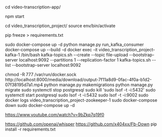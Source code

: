  

 
cd video-transcription-app/

 npm start

cd video_transcription_project/
source env/bin/activate
 
 
pip freeze > requirements.txt
 

sudo docker-compose up -d
python manage.py run_kafka_consumer
docker-compose up --build -d
docker exec -it video_transcription_project-kafka-1 /bin/bash
kafka-topics.sh --create --topic file-upload --bootstrap-server localhost:9092 --partitions 1 --replication-factor 1
kafka-topics.sh --list --bootstrap-server localhost:9092

chmod -R 777 /var/run/docker.sock
http://localhost:8000/media/download/output-7f11a8d9-0fac-4f0a-b1d2-07f38195d7a1.mp4
python manage.py makemigrations
python manage.py migrate
sudo systemctl stop postgresql
sudo kill 'sudo lsof -t -i:5432'
sudo systemctl start postgresql
sudo lsof -t -i:5432
sudo lsof -t -i:9002
sudo docker logs video_transcription_project-zookeeper-1
sudo docker-compose down
sudo docker-compose up -d




https://www.youtube.com/watch?v=9bZkp7q19f0

https://github.com/openai/whisper
https://github.com/x404xx/Fb-Down
pip install -r requirements.txt
